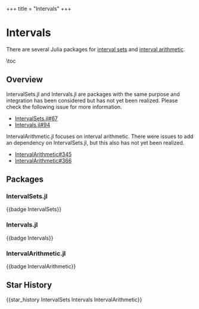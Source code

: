 +++
title = "Intervals"
+++

# Intervals
There are several Julia packages for [interval sets](https://en.wikipedia.org/wiki/Interval_(mathematics)) and [interval arithmetic](https://en.wikipedia.org/wiki/Interval_arithmetic).

\toc

## Overview
IntervalSets.jl and Intervals.jl are packages with the same purpose and integration has been considered but has not yet been realized.
Please check the following issue for more information.

* [IntervalSets.jl#67](https://github.com/JuliaMath/IntervalSets.jl/issues/67)
* [Intervals.jl#94](https://github.com/invenia/Intervals.jl/issues/94)

IntervalArithmetic.jl focuses on interval arithmetic.
There were issues to add an dependency on IntervalSets.jl, but this also has not yet been realized.

* [IntervalArithmetic#345](https://github.com/JuliaIntervals/IntervalArithmetic.jl/issues/345)
* [IntervalArithmetic#366](https://github.com/JuliaIntervals/IntervalArithmetic.jl/issues/366)

## Packages
### IntervalSets.jl
{{badge IntervalSets}}

### Intervals.jl
{{badge Intervals}}

### IntervalArithmetic.jl
{{badge IntervalArithmetic}}

## Star History
{{star_history IntervalSets Intervals IntervalArithmetic}}
